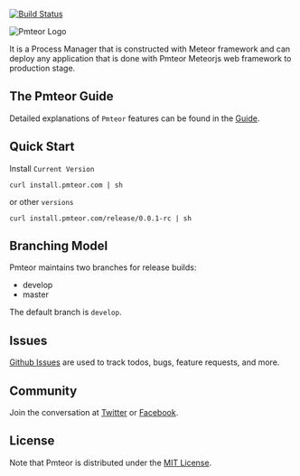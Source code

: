 [![Build Status](https://travis-ci.org/pmteor/pmteor.png)](https://travis-ci.org/pmteor/pmteor)

![Pmteor Logo](https://raw.githubusercontent.com/pmteor/pmteor/develop/public/images/logo.png)

It is a Process Manager that is constructed with Meteor framework and can deploy any application that is done with  Pmteor Meteorjs web framework  to production stage.

## The Pmteor Guide
Detailed explanations of `Pmteor` features can be found in the [Guide][guide].

## Quick Start

Install `Current Version`

```shell
curl install.pmteor.com | sh
```

or other `versions`
```shell
curl install.pmteor.com/release/0.0.1-rc | sh
```

## Branching Model

Pmteor maintains two branches for release builds:

* develop
* master

The default branch is `develop`.

## Issues

[Github Issues](https://github.com/pmteor/pmteor/issues) are used to track todos, bugs, feature requests, and more.

## Community

Join the conversation at [Twitter](https://twitter.com/pmteor) or [Facebook](https://www.facebook.com/pmteor).


## License

Note that Pmteor is distributed under the [MIT License](http://opensource.org/licenses/MIT).


[guide]: https://github.com/pmteor/pmteor/blob/develop/GUIDE.md
